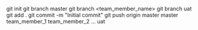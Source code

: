 git init
git branch master 
git branch <team_member_name> 
git branch uat 
git add . 
git commit -m "Initial commit" 
git push origin master 
master
team_member_1
team_member_2
...
uat 
